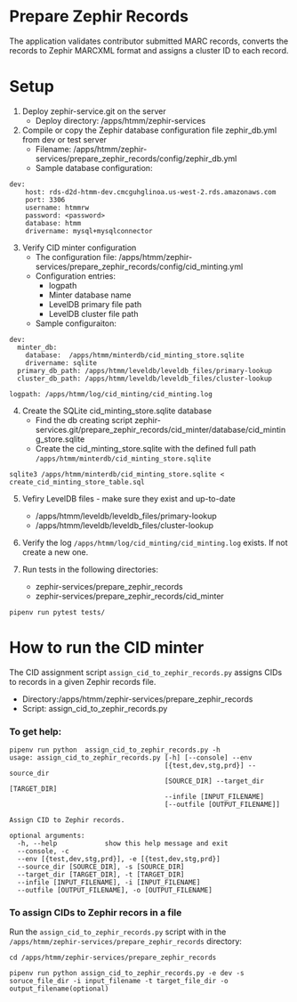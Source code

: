 # Prepare Zephir Records
The application validates contributor submitted MARC records, converts the records to Zephir MARCXML format and assigns a cluster ID to each record.
# Setup
1. Deploy zephir-service.git on the server 
   - Deploy directory: /apps/htmm/zephir-services
2. Compile or copy the Zephir database configuration file zephir_db.yml from dev or test server
   - Filename: /apps/htmm/zephir-services/prepare_zephir_records/config/zephir_db.yml
   - Sample database configuration:
```
dev:
    host: rds-d2d-htmm-dev.cmcguhglinoa.us-west-2.rds.amazonaws.com
    port: 3306
    username: htmmrw 
    password: <password>
    database: htmm
    drivername: mysql+mysqlconnector
```
3. Verify CID minter configuration
   - The configuration file: /apps/htmm/zephir-services/prepare_zephir_records/config/cid_minting.yml 
   - Configuration entries:
     - logpath
     - Minter database name
     - LevelDB primary file path
     - LevelDB cluster file path
   - Sample configuraiton:
```
dev:
  minter_db:
    database:  /apps/htmm/minterdb/cid_minting_store.sqlite
    drivername: sqlite
  primary_db_path: /apps/htmm/leveldb/leveldb_files/primary-lookup 
  cluster_db_path: /apps/htmm/leveldb/leveldb_files/cluster-lookup

logpath: /apps/htmm/log/cid_minting/cid_minting.log
```
4. Create the SQLite cid_minting_store.sqlite database
   - Find the db creating script zephir-services.git/prepare_zephir_records/cid_minter/database/cid_minting_store.sqlite 
   - Create the cid_minting_store.sqlite with the defined full path `/apps/htmm/minterdb/cid_minting_store.sqlite`
```
sqlite3 /apps/htmm/minterdb/cid_minting_store.sqlite < create_cid_minting_store_table.sql
```
5. Vefiry LevelDB files - make sure they exist and up-to-date
   - /apps/htmm/leveldb/leveldb_files/primary-lookup
   - /apps/htmm/leveldb/leveldb_files/cluster-lookup

6. Verify the log `/apps/htmm/log/cid_minting/cid_minting.log` exists. If not create a new one.

7. Run tests in the following directories:
   - zephir-services/prepare_zephir_records
   - zephir-services/prepare_zephir_records/cid_minter
```
pipenv run pytest tests/
```
# How to run the CID minter
The CID assignment script `assign_cid_to_zephir_records.py` assigns CIDs to records in a given Zephir records file.

* Directory:/apps/htmm/zephir-services/prepare_zephir_records
* Script: assign_cid_to_zephir_records.py

### To get help:
```
pipenv run python  assign_cid_to_zephir_records.py -h
usage: assign_cid_to_zephir_records.py [-h] [--console] --env
                                       [{test,dev,stg,prd}] --source_dir
                                       [SOURCE_DIR] --target_dir [TARGET_DIR]
                                       --infile [INPUT_FILENAME]
                                       [--outfile [OUTPUT_FILENAME]]

Assign CID to Zephir records.

optional arguments:
  -h, --help            show this help message and exit
  --console, -c
  --env [{test,dev,stg,prd}], -e [{test,dev,stg,prd}]
  --source_dir [SOURCE_DIR], -s [SOURCE_DIR]
  --target_dir [TARGET_DIR], -t [TARGET_DIR]
  --infile [INPUT_FILENAME], -i [INPUT_FILENAME]
  --outfile [OUTPUT_FILENAME], -o [OUTPUT_FILENAME]
```

### To assign CIDs to Zephir recors in a file
Run the `assign_cid_to_zephir_records.py` script with in the `/apps/htmm/zephir-services/prepare_zephir_records` directory:
```
cd /apps/htmm/zephir-services/prepare_zephir_records

pipenv run python assign_cid_to_zephir_records.py -e dev -s soruce_file_dir -i input_filename -t target_file_dir -o output_filename(optional)
```

